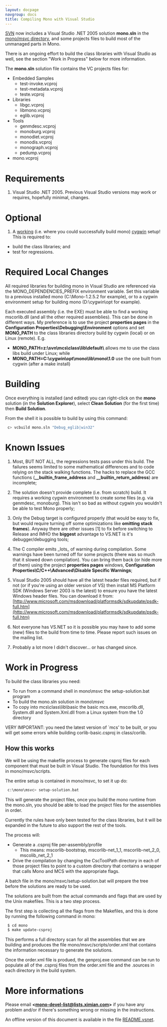 ```yaml
---
layout: docpage
navgroup: docs
title: Compiling Mono with Visual Studio
---
```


[SVN]({{site.github.url}}/old_site/SourceCodeRepository) now includes a Visual Studio .NET 2005 solution **mono.sln** in the [mono/msvc directory](http://anonsvn.mono-project.com/viewvc/trunk/mono/msvc/), and some projects files to build most of the unmanaged parts in Mono.

There is an ongoing effort to build the class libraries with Visual Studio as well, see the section "Work in Progress" below for more information.

The **mono.sln** solution file contains the VC projects files for:

-   Embedded Samples
    -   test-invoke.vcproj
    -   test-metadata.vcproj
    -   teste.vcproj
-   Libraries
    -   libgc.vcproj
    -   libmono.vcproj
    -   eglib.vcproj
-   Tools
    -   genmdesc.vcproj
    -   monoburg.vcproj
    -   monodiet.vcproj
    -   monodis.vcproj
    -   monograph.vcproj
    -   pedump.vcproj
-   mono.vcproj

Requirements
============

1. Visual Studio .NET 2005. Previous Visual Studio versions may work or requires, hopefully minimal, changes.

Optional
========

1. A [working]({{site.github.url}}/old_site/Compiling_Mono#windows-compilation-compiling-mono "Compiling Mono") (i.e. where you could successfully build mono) [cygwin](http://www.cygwin.com/) setup! This is required to:

-   build the class libraries; and
-   test for regressions.

Required Local Changes
======================

All required libraries for building mono in Visual Studio are referenced via the MONO\_DEPENDENCIES\_PREFIX environment variable. Set this variable to a previous installed mono (C:\\Mono-1.2.5.2 for example), or to a cygwin environment setup for building mono (D:\\cygwin\\opt for example).

Each executed assembly (i.e. the EXE) must be able to find a working mscorlib.dll (and all the other required assemblies). This can be done in different ways. My preference is to use the project **properties pages** in the **Configuration Properties\\Debugging\\Environment** options and set **MONO\_PATH** to the class libraries directory build by cygwin (local) or on Linux (remote). E.g.

-   **MONO\_PATH=z:\\svn\\mcs\\class\\lib\\default\\** allows me to use the class libs build under Linux; while
-   **MONO\_PATH=C:\\cygwin\\opt\\mono\\lib\\mono\\1.0** use the one built from cygwin (after a make install)

Building
========

Once everything is installed (and edited) you can right-click on the **mono** solution (in the **Solution Explorer**), select **Clean Solution** (for the first time) then **Build Solution**.

From the shell it is possible to build by using this command:

``` bash
 c> vcbuild mono.sln "Debug_eglib|win32"
```

Known Issues
============

1. Most, BUT NOT ALL, the regressions tests pass under this build. The failures seems limited to some mathematical differences and to code relying on the stack walking functions. The hacks to replace the GCC functions (**\_\_builtin\_frame\_address** and **\_\_builtin\_return\_address**) are incomplete;

2. The solution doesn't provide complete (i.e. from scratch) build. It requires a working cygwin environment to create some files (e.g. via genmdesc, monoburg). This isn't so bad as without cygwin you wouldn't be able to test Mono properly;

3. Only the Debug target is configured properly (that would be easy to fix, but would require turning off some optimizations like **omitting stack frames**). Anyway there are other issues [1] to fix before switching to Release and IMHO the **biggest** advantage to VS.NET is it's debugger/debugging tools;

4. The C compiler emits \_lots\_ of warning during compilation. Some warnings have been turned off for some projects (there was so much that it slowed down compilation). You can bring them back (or hide more of them) using the project **properties pages** windows, **Configuration Properties\\C/C++\\Advanced\\Disable Specific Warnings**;

5. Visual Studio 2005 should have all the latest header files required, but if not (or if you're using an older version of VS) then install MS Platform SDK (Windows Server 2003 is the latest) to ensure you have the latest Windows header files. You can download it from: [http://www.microsoft.com/msdownload/platformsdk/sdkupdate/psdk-full.htm](http://www.microsoft.com/msdownload/platformsdk/sdkupdate/psdk-full.htm)

6. Not everyone has VS.NET so it is possible you may have to add some (new) files to the build from time to time. Please report such issues on the mailing list.

7. Probably a lot more I didn't discover... or has changed since.

Work in Progress
================

To build the class libraries you need:

-   To run from a command shell in mono\\msvc the setup-solution.bat program
-   To build the mono.sln solution in mono\\msvc
-   To copy into mcs\\class\\lib\\basic the basic mcs.exe, mscorlib.dll, System.dll and System.Xml.dll from a Linux system from the 1.0 directory

VERY IMPORTANT: you need the latest version of \`mcs' to be built, or you will get some errors while building corlib-basic.csproj in class/corlib.

How this works
--------------

We will be using the makefile process to generate csproj files for each component that must be built in Visual Studio. The foundation for this lives in mono/msvc/scripts.

The entire setup is contained in mono/msvc, to set it up do:

``` bash
 c:\mono\msvc> setup-solution.bat
```

This will generate the project files, once you build the mono runtime from the mono.sln, you should be able to load the project files for the assemblies in order.

Currently the rules have only been tested for the class libraries, but it will be expanded in the future to also support the rest of the tools.

The process will:

-   Generate a .csproj file per-assembly/profile
    -   This means: mscorlib-bootstrap, mscorlib-net\_1\_1, mscorlib-net\_2\_0, mscolib\_net\_2\_1
-   Drive the compilation by changing the CscToolPath directory in each of those project files to point to a custom directory that contains a wrapper that calls Mono and MCS with the appropriate flags.

A batch file in the mono/msvc/setup-solution.bat will prepare the tree before the solutions are ready to be used.

The solutions are built from the actual commands and flags that are used by the Unix makefiles. This is a two step process.

The first step is collecting all the flags from the Makefiles, and this is done by running the following command in mono:

``` bash
 $ cd mono
 $ make update-csproj
```

This performs a full directory scan for all the assemblies that we are building and produces the file mono/msvc/scripts/order.xml that contains the information necessary to generate the solutions.

Once the order.xml file is produed, the genproj.exe command can be run to populate all of the .csproj files from the order.xml file and the .sources in each directory in the build system.

More informations
=================

Please email **\<mono-devel-list@lists.ximian.com\>** if you have any problem and/or if there's something wrong or missing in the instructions.

An offline version of this document is available in the file [README.vsnet](http://github.com/mono/mono/blob/master/README.vsnet).

